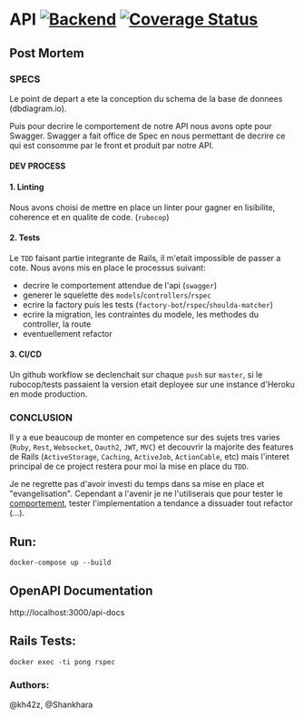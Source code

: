 # API [![Backend](https://github.com/kh42z/p42ng/actions/workflows/workflow.yml/badge.svg)](https://github.com/kh42z/p42ng/actions/workflows/workflow.yml) [![Coverage Status](https://coveralls.io/repos/github/kh42z/p42ng/badge.svg?branch=master&t=t8ICMV)](https://coveralls.io/github/kh42z/p42ng?branch=master)

## Post Mortem

### SPECS

Le point de depart a ete la conception du schema de la base de donnees (dbdiagram.io). 

Puis pour decrire le comportement de notre API nous avons opte pour Swagger. Swagger a fait office de Spec en nous permettant de decrire ce qui est consomme par le front et produit par notre API.

#### DEV PROCESS

#### 1. Linting 
Nous avons choisi de mettre en place un linter pour gagner en lisibilite, coherence et en qualite de code. (`rubocop`)

#### 2. Tests

Le `TDD` faisant partie integrante de Rails, il m'etait impossible de passer a cote. Nous avons mis en place le processus suivant:
- decrire le comportement attendue de l'api (`swagger`)
- generer le squelette des `models`/`controllers`/`rspec`
- ecrire la factory puis les tests (`factory-bot`/`rspec`/`shoulda-matcher`) 
- ecrire la migration, les contraintes du modele, les methodes du controller, la route
- eventuellement refactor

#### 3. CI/CD

Un github workflow se declenchait sur chaque `push` sur `master`, si le rubocop/tests passaient la version etait deployee sur une instance d'Heroku en mode production.

### CONCLUSION

Il y a eue beaucoup de monter en competence sur des sujets tres varies (`Ruby`, `Rest`, `Websocket`, `Oauth2`, `JWT`, `MVC`) et decouvrir la majorite des features de Rails (`ActiveStorage`, `Caching`, `ActiveJob`, `ActionCable`, etc) mais l'interet principal de ce project restera pour moi la mise en place du `TDD`.

Je ne regrette pas d'avoir investi du temps dans sa mise en place et "evangelisation". Cependant a l'avenir je ne l'utiliserais que pour tester le [comportement](https://www.youtube.com/watch?v=EZ05e7EMOLM), tester l'implementation a tendance a dissuader tout refactor (...).

## Run:
`docker-compose up --build`

## OpenAPI Documentation

http://localhost:3000/api-docs

## Rails Tests:

`docker exec -ti pong rspec`

### Authors:

@kh42z, @Shankhara
